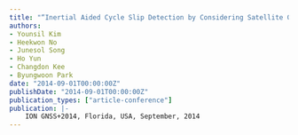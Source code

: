 ```yaml
---
title: "“Inertial Aided Cycle Slip Detection by Considering Satellite Geometry for Land Vehicle"
authors:
- Younsil Kim
- Heekwon No
- Junesol Song
- Ho Yun
- Changdon Kee
- Byungwoon Park
date: "2014-09-01T00:00:00Z"
publishDate: "2014-09-01T00:00:00Z"
publication_types: ["article-conference"]
publication: |-
    ION GNSS+2014, Florida, USA, September, 2014
---
```


